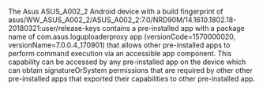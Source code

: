 The Asus ASUS_A002_2 Android device with a build fingerprint of asus/WW_ASUS_A002_2/ASUS_A002_2:7.0/NRD90M/14.1610.1802.18-20180321:user/release-keys contains a pre-installed app with a package name of com.asus.loguploaderproxy app (versionCode=1570000020, versionName=7.0.0.4_170901) that allows other pre-installed apps to perform command execution via an accessible app component. This capability can be accessed by any pre-installed app on the device which can obtain signatureOrSystem permissions that are required by other other pre-installed apps that exported their capabilities to other pre-installed app.